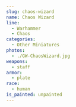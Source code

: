 ```yaml
---
slug: chaos-wizard
name: Chaos Wizard
line:
  - Warhammer
  - Chaos
categories:
  - Other Miniatures
photos:
  - ./GW-ChaosWizard.jpg
weapons:
  - staff
armor:
  - plate
race:
  - human
is_painted: unpainted
---
```


